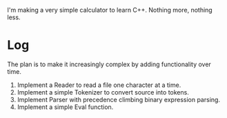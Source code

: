 I'm making a very simple calculator to learn C++. Nothing more, nothing less.

# Log

The plan is to make it increasingly complex by adding functionality over time.

1. Implement a Reader to read a file one character at a time.
2. Implement a simple Tokenizer to convert source into tokens.
3. Implement Parser with precedence climbing binary expression parsing.
4. Implement a simple Eval function.
